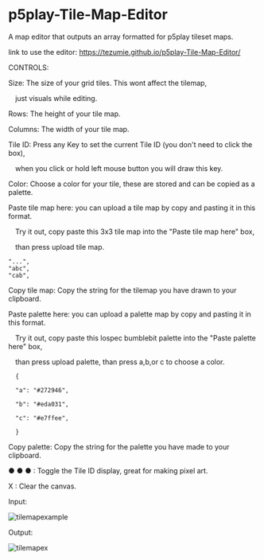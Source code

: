 # p5play-Tile-Map-Editor

A map editor that outputs an array formatted for p5play tileset maps.

link to use the editor: https://tezumie.github.io/p5play-Tile-Map-Editor/

CONTROLS:

Size: The size of your grid tiles. This wont affect the tilemap,

 just visuals while editing.

Rows: The height of your tile map.

Columns: The width of your tile map.

Tile ID: Press any Key to set the current Tile ID (you don't need to click the box),

 when you click or hold left mouse button you will draw this key.

Color: Choose a color for your tile, these are stored and can be copied as a palette.

Paste tile map here: you can upload a tile map by copy and pasting it in this format.

 Try it out, copy paste this 3x3 tile map into the "Paste tile map here" box,

 than press upload tile map.

    "...",
    "abc",
    "cab",
      

Copy tile map: Copy the string for the tilemap you have drawn to your clipboard.

Paste palette here: you can upload a palette map by copy and pasting it in this format.

 Try it out, copy paste this lospec bumblebit palette into the "Paste palette here" box,

 than press upload palette, than press a,b,or c to choose a color.

      {

      "a": "#272946",

      "b": "#eda031",

      "c": "#e7ffee",

      }
    

Copy palette: Copy the string for the palette you have made to your clipboard.

● ● ● : Toggle the Tile ID display, great for making pixel art.

X : Clear the canvas.

Input:

![tilemapexample](https://github.com/Tezumie/p5play-Tile-Map-Editor/assets/102488626/4c8ae71c-b8d0-4e93-bcfe-6a3e22880593)

Output:

![tilemapex](https://github.com/Tezumie/p5play-Tile-Map-Editor/assets/102488626/aaeca398-b8f3-46a0-8627-584d99834f6b)

